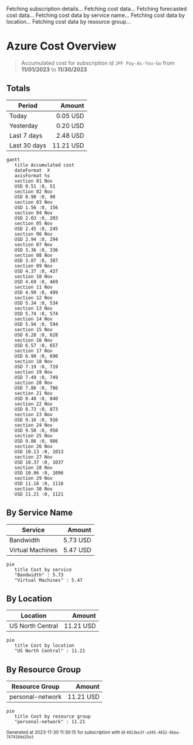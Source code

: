 Fetching subscription details...
Fetching cost data...
Fetching forecasted cost data...
Fetching cost data by service name...
Fetching cost data by location...
Fetching cost data by resource group...
# Azure Cost Overview

> Accumulated cost for subscription id `JPF Pay-As-You-Go` from **11/01/2023** to **11/30/2023**

## Totals

|Period|Amount|
|---|---:|
|Today|0.05 USD|
|Yesterday|0.20 USD|
|Last 7 days|2.48 USD|
|Last 30 days|11.21 USD|

```mermaid
gantt
   title Accumulated cost
   dateFormat  X
   axisFormat %s
   section 01 Nov
   USD 0.51 :0, 51
   section 02 Nov
   USD 0.90 :0, 90
   section 03 Nov
   USD 1.56 :0, 156
   section 04 Nov
   USD 2.03 :0, 203
   section 05 Nov
   USD 2.45 :0, 245
   section 06 Nov
   USD 2.94 :0, 294
   section 07 Nov
   USD 3.36 :0, 336
   section 08 Nov
   USD 3.87 :0, 387
   section 09 Nov
   USD 4.37 :0, 437
   section 10 Nov
   USD 4.69 :0, 469
   section 11 Nov
   USD 4.99 :0, 499
   section 12 Nov
   USD 5.34 :0, 534
   section 13 Nov
   USD 5.74 :0, 574
   section 14 Nov
   USD 5.94 :0, 594
   section 15 Nov
   USD 6.28 :0, 628
   section 16 Nov
   USD 6.57 :0, 657
   section 17 Nov
   USD 6.90 :0, 690
   section 18 Nov
   USD 7.19 :0, 719
   section 19 Nov
   USD 7.49 :0, 749
   section 20 Nov
   USD 7.86 :0, 786
   section 21 Nov
   USD 8.40 :0, 840
   section 22 Nov
   USD 8.73 :0, 873
   section 23 Nov
   USD 9.16 :0, 916
   section 24 Nov
   USD 9.50 :0, 950
   section 25 Nov
   USD 9.86 :0, 986
   section 26 Nov
   USD 10.13 :0, 1013
   section 27 Nov
   USD 10.37 :0, 1037
   section 28 Nov
   USD 10.96 :0, 1096
   section 29 Nov
   USD 11.16 :0, 1116
   section 30 Nov
   USD 11.21 :0, 1121
```

## By Service Name

|Service|Amount|
|---|---:|
|Bandwidth|5.73 USD|
|Virtual Machines|5.47 USD|

```mermaid
pie
   title Cost by service
   "Bandwidth" : 5.73
   "Virtual Machines" : 5.47
```

## By Location

|Location|Amount|
|---|---:|
|US North Central|11.21 USD|

```mermaid
pie
   title Cost by location
   "US North Central" : 11.21
```

## By Resource Group

|Resource Group|Amount|
|---|---:|
|personal-network|11.21 USD|

```mermaid
pie
   title Cost by resource group
   "personal-network" : 11.21
```

<sup>Generated at 2023-11-30 11:30:15 for subscription with id `4913be3f-a345-4652-9bba-767418dd25e3`</sup>
